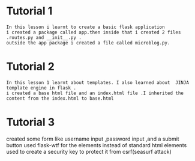 # Tutorial 1
    In this lesson i learnt to create a basic flask application
    i created a package called app.then inside that i created 2 files .routes.py and __init__.py .
    outside the app package i created a file called microblog.py.


# Tutorial 2
    In this lesson 1 learnt about templates. I also learned about  JINJA template engine in flask .
    i created a base html file and an index.html file .I inherited the content from the index.html to base.html


# Tutorial 3
created some form   like username input ,password input ,and a submit button
used flask-wtf for the elements instead of standard html elements
used to create  a security key to protect it from csrf(seasurf attack)
